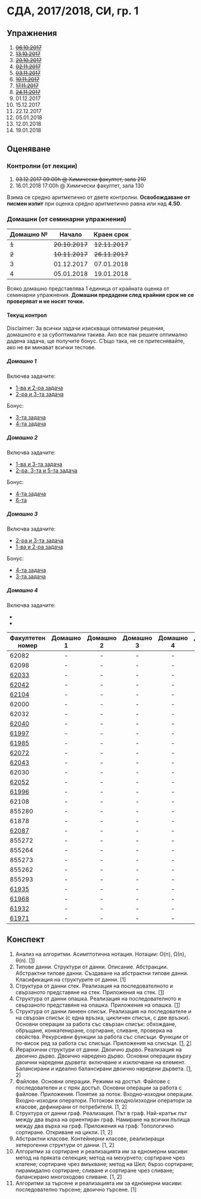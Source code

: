 # СДА, 2017/2018, СИ, гр. 1

## Упражнения

1. ~~[06.10.2017](exercises/exercise00)~~
1. ~~[13.10.2017](exercises/exercise01)~~
1. ~~[20.10.2017](exercises/exercise02)~~
1. ~~[02.11.2017](exercises/exercise04)~~
1. ~~[03.11.2017](exercises/exercise05)~~
1. ~~[10.11.2017](exercises/exercise06)~~
1. ~~[17.11.2017](exercises/exercise07)~~
1. ~~[24.11.2017](exercises/exercise08)~~
1. 01.12.2017
1. 15.12.2017
1. 22.12.2017
1. 05.01.2018
1. 12.01.2018
1. 19.01.2018

## Оценяване

### Контролни (от лекции)
1. ~~03.12.2017 09:00h @ Химически факултет, зала 210~~
1. 16.01.2018 17:00h @ Химически факултет, зала 130

Взима се средно аритметично от двете контролни. **Освобождаване от писмен изпит** при оценка средно аритметично равна или над **4.50**.

### Домашни (от семинарни упражнения)
| Домашно № | Начало         | Краен срок     |
|-----------|:--------------:|:--------------:|
| ~~1~~     | ~~20.10.2017~~ | ~~12.11.2017~~ |
| ~~2~~     | ~~10.11.2017~~ | ~~26.11.2017~~ |
| 3         | 01.12.2017     | 07.01.2018     |
| 4         | 05.01.2018     | 19.01.2018     |

Всяко домашно представлява 1 единица от крайната оценка от семинарни упражнения. **Домашни предадени след крайния срок не се проверяват и не носят точки.**

#### Текущ контрол

Disclaimer: За всички задачи изискващи оптимални решения, домашното е за субоптимални такива. Ако все пак решите оптимално дадена задача, ще получите бонус. СЪщо така, не се притеснявайте, ако не ви минават всички тестове.

##### Домашно 1

Включва задачите:
* [1-ва и 2-ра задача](exercises/exercise02#Задачи)
* [2-ра и 3-та задача](exercises/exercise04#Задачи)

Бонус:
* [3-та задача](exercises/exercise02#Задачи)
* [4-та задача](exercises/exercise04#Задачи)

##### Домашно 2
Включва задачите:
* [1-ва и 3-та задача](exercises/exercise05#Задачи)
* [2-ра, 3-та и 5-та задача](exercises/exercise06#Задачи)

Бонус:
* [4-та задача](exercises/exercise05#Задачи)
* [6-та](exercises/exercise06#Задачи)

##### Домашно 3
Включва задачите:
* [2-ра и 3-та задача](https://github.com/fmi-lab/sda-2017-si-2/tree/master/exercises/exercise09#Задачи)
* [1-ва и 2-ра задача](https://github.com/fmi-lab/sda-2017-si-2/tree/master/exercises/exercise10#Задачи)

Бонус:
* [4-та задача](https://github.com/fmi-lab/sda-2017-si-2/tree/master/exercises/exercise09#Задачи)
* [3-та задача](https://github.com/fmi-lab/sda-2017-si-2/tree/master/exercises/exercise10#Задачи)

##### Домашно 4
Включва задачите:
* []()
* []()

| Факултетен номер | Домашно 1 | Домашно 2 | Домашно 3 | Домашно 4 | Домашно 5 | Крайна оценка |
|------------------|:---------:|:---------:|:---------:|:---------:|:---------:|---------------|
| 62082            | -         | -         | -         | -         | -         | 2             |
| 62098            | -         | -         | -         | -         | -         | 2             |
| [62033](https://github.com/gtnikolov/SDA)            | -         | -         | -         | -         | -         | 2             |
| [62042](https://github.com/georgiharak/SDA-Homeworks) | -         | -         | -         | -         | -         | 2             |
| [62104](https://github.com/play4uman/SDA---Homeworks) | -         | -         | -         | -         | -         | 2             |
| 62000            | -         | -         | -         | -         | -         | 2             |
| 62032            | -         | -         | -         | -         | -         | 2             |
| [62040](https://github.com/Impera7)            | -         | -         | -         | -         | -         | 2             |
| [61997](https://github.com/arimmy/sda) | -         | -         | -         | -         | -         | 2             |
| [61985](https://github.com/NadezhdaIvelinova) | -         | -         | -         | -         | -         | 2             |
| [62072](https://github.com/NikolayKIvanov/SDA)            | -         | -         | -         | -         | -         | 2             |
| [62043](https://github.com/nidimi/sda) | -         | -         | -         | -         | -         | 2             |
| 62030            | -         | -         | -         | -         | -         | 2             |
| [62052](https://github.com/petyazh)            | -         | -         | -         | -         | -         | 2             |
| [61996](https://github.com/plamWorks/sda-hw) | -         | -         | -         | -         | -         | 2             |
| 62108            | -         | -         | -         | -         | -         | 2             |
| 855280           | -         | -         | -         | -         | -         | 2             |
| 61878            | -         | -         | -         | -         | -         | 2             |
| [62087](https://drive.google.com/drive/folders/0B_MfIUTwBkofRmZCLTQ0czVzYkk) | -         | -         | -         | -         | -         | 2             |
| 855272          | -         | -         | -         | -         | -         | 2             |
| 855264          | -         | -         | -         | -         | -         | 2             |
| 855273          | -         | -         | -         | -         | -         | 2             |
| 855262          | -         | -         | -         | -         | -         | 2             |
| 855293          | -         | -         | -         | -         | -         | 2             |
| [61935](https://drive.google.com/drive/folders/1scu9-W_YuE3GIfQtK1wNIx7aD7B-_bxX) | -         | -         | -         | -         | -         | 2             |
| [61968](https://drive.google.com/drive/folders/1eOKrt-KP8mJM_xwEoNxbetZPXsmUSPIP) | -         | -         | -         | -         | -         | 2             |
| [61932](https://drive.google.com/open?id=15ImGxA93WbyGXzKdNKGXDPWP8D5sBtyn) | -         | -         | -         | -         | -         | 2             |
| [61971](https://github.com/Kaloyan96/Homework1) | -         | -         | -         | -         | -         | 2             |


## Конспект

1. Анализ на алгоритми. Асимптотична нотация. Нотации: O(n), Ω(n), θ(n). [[1](exercises/exercise02)]
1. Типове данни. Структури от данни. Описание. Абстракции. Абстрактни типове данни. Създаване на абстрактни типове данни. Класификация на структурите от данни. [1]
1. Структура от данни стек. Реализация на последователното и свързаното представяне на стек. Приложения на стек. [[1](exercises/exercise04)]
1. Структура от данни опашка. Реализация на последователното и свързаното представяне на опашка. Приложения на опашка. [[1](exercises/exercise05)]
1. Структура от данни линеен списък. Реализация на последователе и на свързан списък (с една връзка, цикличен списък, с две връзки). Основни операции за работа със свързан списък: обхождане, обръщане, конкатениране, сортиране, сливане, проверка на свойства. Рекурсивни функции за работа със списъци. Функции от по-висок ред за работа със списъци. Приложения на списъци. [[1](exercises/exercise06), [2](exercises/exercise07)]
1. Йерархични структури от данни. Двоично дърво. Реализация на двоично дърво. Двоично наредено дърво. Основни операции върху двоични наредени дървета: включване и изключване на елемент. Балансирани и идеално балансирани двоично наредени дървета. [[1](exercises/exercise08), 2]
1. Файлове. Основни операции. Режими на достъп. Файлове с последователен и с пряк достъп. Основни операции за работа с файлове. Приложения. Понятие за поток. Входно-изходни операции. Входно-изходни оператори. Потокови входно/изходни оператори за класове, дефинирани от потребителя. [1, 2]
1. Структура от данни граф. Реализация. Път в граф. Най-кратък път между два върха на ориентиран граф. Намиране на всички пътища между два върха на граф. Приложения на граф: Топологично сортиране. Откриване на цикли. [1, 2]
1. Абстрактни класове. Контейнерни класове, реализиращи хетерогенни структури от данни. [1, 2]
1. Алгоритми за сортиране и реализацията им за едномерни масиви: метод на пряката селекция; метод на мехурчето; сортиране чрез клатене; сортиране чрез вмъкване; метод на Шел; бързо сортиране; пирамидално сортиране; сливане и сортиране чрез сливане; балансирано многоходово сливане. [1, 2]
1. Алгоритми за търсене и реализацията им за едномерни масиви: последователно търсене; двоично търсене. [1]
